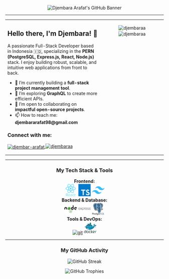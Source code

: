 <p align="center">
  <img src="https://raw.githubusercontent.com/djembaraa/djembaraa/main/banner.png" alt="Djembara Arafat's GitHub Banner"/>
</p>

---

<table align="center">
  <tr>
    <td valign="top" width="60%">
      <h2 align="left">Hello there, I'm Djembara! 👋</h2>
      <p align="left">
        A passionate Full-Stack Developer based in Indonesia 🇮🇩, specializing in the <strong>PERN (PostgreSQL, Express.js, React, Node.js)</strong> stack. I enjoy building robust, scalable, and intuitive web applications from front to back.
      </p>
      <ul>
        <li>🔭 I’m currently building a <strong>full-stack project management tool</strong>.</li>
        <li>🌱 I’m exploring <strong>GraphQL</strong> to create more efficient APIs.</li>
        <li>👯 I’m open to collaborating on <strong>impactful open-source projects</strong>.</li>
        <li>📫 How to reach me: <strong>djembararafat98@gmail.com</strong></li>
      </ul>
      <h3 align="left">Connect with me:</h3>
      <p align="left">
        <a href="https://www.linkedin.com/in/djembar-arafat-9a6602178/" target="blank">
          <img align="center" src="https://cdn.jsdelivr.net/gh/devicons/devicon/icons/linkedin/linkedin-plain.svg" alt="djembar-arafat" height="30" width="40" />
        </a>
        <a href="https://t.me/djembaraa" target="blank">
          <img src="https://img.shields.io/badge/Telegram-26A5E4?style=for-the-badge&logo=telegram&logoColor=white" alt="djembaraa"/>
        </a>
      </p>
    </td>
    <td valign="top" width="40%">
      <p align="center">
        <img align="center" src="https://github-readme-stats.vercel.app/api?username=djembaraa&show_icons=true&locale=en&theme=tokyonight&hide_border=true&card_width=400" alt="djembaraa" />
        <br>
        <img align="center" src="https://github-readme-stats.vercel.app/api/top-langs?username=djembaraa&layout=compact&locale=en&theme=tokyonight&hide_border=true&card_width=400" alt="djembaraa" />
      </p>
    </td>
  </tr>
</table>

---

<h3 align="center">My Tech Stack & Tools</h3>
<p align="center">
  <strong>Frontend:</strong><br>
  <a href="https://reactjs.org/" target="_blank" rel="noreferrer"><img src="https://raw.githubusercontent.com/devicons/devicon/master/icons/react/react-original-wordmark.svg" alt="react" width="40" height="40"/></a>
  <a href="https://www.typescriptlang.org/" target="_blank" rel="noreferrer"><img src="https://raw.githubusercontent.com/devicons/devicon/master/icons/typescript/typescript-original.svg" alt="typescript" width="40" height="40"/></a>
  <a href="https://tailwindcss.com/" target="_blank" rel="noreferrer"><img src="https://raw.githubusercontent.com/devicons/devicon/master/icons/tailwindcss/tailwindcss-original.svg" alt="tailwindcss" width="40" height="40"/></a>
  <br>
  <strong>Backend & Database:</strong><br>
  <a href="https://nodejs.org" target="_blank" rel="noreferrer"><img src="https://raw.githubusercontent.com/devicons/devicon/master/icons/nodejs/nodejs-original-wordmark.svg" alt="nodejs" width="40" height="40"/></a>
  <a href="https://expressjs.com" target="_blank" rel="noreferrer"><img src="https://raw.githubusercontent.com/devicons/devicon/master/icons/express/express-original-wordmark.svg" alt="express" width="40" height="40"/></a>
  <a href="https://www.postgresql.org" target="_blank" rel="noreferrer"><img src="https://raw.githubusercontent.com/devicons/devicon/master/icons/postgresql/postgresql-original-wordmark.svg" alt="postgresql" width="40" height="40"/></a>
  <br>
  <strong>Tools & DevOps:</strong><br>
  <a href="https://git-scm.com/" target="_blank" rel="noreferrer"><img src="https://www.vectorlogo.zone/logos/git-scm/git-scm-icon.svg" alt="git" width="40" height="40"/></a>
  <a href="https://www.docker.com/" target="_blank" rel="noreferrer"><img src="https://raw.githubusercontent.com/devicons/devicon/master/icons/docker/docker-original-wordmark.svg" alt="docker" width="40" height="40"/></a>
</p>

---

<h3 align="center">My GitHub Activity</h3>
<p align="center">
  <img src="https://github-readme-streak-stats.herokuapp.com?user=djembaraa&theme=tokyonight&hide_border=true" alt="GitHub Streak" />
</p>
<p align="center">
  <img src="https://github-profile-trophy.vercel.app/?username=djembaraa&theme=tokyonight&row=1&column=6&margin-w=15&margin-h=15" alt="GitHub Trophies" />
</p>
